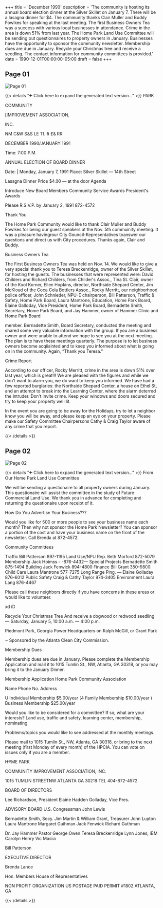 +++
title = 'December 1990'
description = 'The community is hosting its annual board election dinner at the Silver Skillet on January 7. There will be a lasagna dinner for $4. The community thanks Clair Muller and Buddy Fowlkes for speaking at the last meeting. The first Business Owners Tea was a success with various local businesses in attendance. Crime in the area is down 51% from last year. The Home Park Land Use Committee will be sending out questionnaires to property owners in January. Businesses have the opportunity to sponsor the community newsletter. Membership dues are due in January. Recycle your Christmas tree and receive a seedling. The contact information for community committees is provided.'
date = 1990-12-01T00:00:00-05:00
draft = false
+++



## Page 01

![Page 01](/hpcia-newsletter-archive/1990-12_01.jpg)

{{< details "➕ Click here to expand the generated text version..." >}}
PARK

COMMUNITY

[IMPROVEMENT ASSOCIATION,

INC.

NM C&W S&S LE Tf. ft £& RR

DECEMBER 1990/JANUARY 1991

Time: 7:00 P.M.

ANNUAL ELECTION OF BOARD DINNER

Date: | Monday, January 7, 1991
Place: Silver Skillet — 14th Street

Lasagna Dinner
Price $4.00 — at the door
Agenda

Introduce New Board Members
Community Service Awards
President's Awards

Please R.S.V.P. by January 2, 1991
872-4572

Thank You

The Home Park Community would like to thank Clair
Muller and Buddy Fowlkes for being our guest speakers
at the Nov. 5th commuinity meeting. It was a pleasure
havingrour City Gouncil-Kepresentatives toanswer our
questions and direct us with City procedures. Thanks
again, Clair and Buddy.

Business Owners Tea

The First Business Owners Tea was held on Nov. 14. We
would like to give a very special thank you to Teresa
Breckenridge, owner of the Silver Skillet, for hosting the
guests. The businesses that were represented were: David
Childers and Richard Childers, from Childer's Assoc.,
Tina St. Clair, owner of the Kool Korner, Ellen Hopkins,
director, Northside Shepard Center, Jim McKloud of the
Coca Cola Bottlers Assoc., Rocky Merritt, our
neighborhood police officer, John Schnieder, NPU-E
chairperson, Bill Patterson, Traffic & Safety, Home Park
Board, Laura Mantrone, Education, Home Park Board,
Elaine Galloday, Vice President, Home Park Board,
Bernadette Smith, Secretary, Home Park Board, and Jay
Hammer, owner of Hammer Clinic and Home Park Board

member. Bernadette Smith, Board Secretary, conducted
the meeting and shared some very valuable information
with the group. If you are a business owner and were
unable to attend we hope to see you at the next meeting.
The plan is to have these meetings quarterly. The purpose
is to let business owners become acqiiainted and to keep
you informed about what is going on in the community.
Again, “Thank you Teresa.”

Crime Report

According to our officer, Rocky Merritt, crime in the
area is down 51% over last year, which is great!!! We are
pleased with the figures and while we don't want to
alarm you, we do want to keep you informed. We have
had a few reported burglaries: the Northside Shepard
Center, a house on Ethel St, and an attempt to break into
the Learning Center, where the alarm deterred the
intruder. Don't invite crime. Keep your windows and
doors secured and try to keep your property well lit.

In the event you are going to be away for the Holidays,
try to let a neighbor know you will be away, and please
keep an eye on your property. Please make our Safety
Committee Chairpersons Cathy & Craig Taylor aware of
any crime that you report.


{{< /details >}}




## Page 02

![Page 02](/hpcia-newsletter-archive/1990-12_02.jpg)

{{< details "➕ Click here to expand the generated text version..." >}}
From Our Home Park Land Use Committee

We will be sending a questionaire to all property owners
during January. This questionaire will assist the committee
in the study of Future Commercial Land Use. We thank
you in advance for completing and returning the
questionaire upon receipt of it.

How Do You Advertise Your Business???

Would you like for 500 or more people to see your
business name each month? Then why not sponsor the
Home Park Newsletter? You can sponsor a portion of the
cost and have your business name on the front of the
newsletter. Call Brenda at 872-4572.

Community Committees

Traffic Bill Patterson 897-1195
Land Use/NPU Rep. Beth Morford 872-5079
Membership Jack Hoimss - -876-4432—
Special Projects Bernadette Smith 875-1494
Building Jack Fenwick 894-4800
Finance Bill Grant 350-9800
Child Care Laura Mantrone 577-7275
Long Range Ping. — Elaine Golladay 876-6012
Public Safety Craig & Cathy Taylor 874-3405
Environment Laura Lang 876-4467

Please call these neighbors directly if you have concerns in
these areas or would like to volunteer.

xd
iD

Recycle Your Christmas Tree
And receive a dogwood or redwood seedling —
Saturday, January 5, 10:00 a.m. — 4:00 p.m.

Piedmont Park, Georgia Power Headquarters on
Ralph McGill, or Grant Park

~ Sponsored by the Atlanta Clean City Commission.

Membership Dues

Membership dues are due in January. Please
complete the Membership Application and mail it to
1015 Tumlin St., NW, Atlanta, GA 30318, or you may
bring it to the January Dinner.

Membership Application
Home Park Community Association

Name Phone No.
Address

U Individual Membership $5.00/year
[4 Family Membership $10.00/year
) Business Membership $25.00/year

Would you like to be considered for a committee? If
so, what are your interests? Land use, traffic and
safety, learning center, membership, nominating

Problems/topics you would like to see addressed at
the monthly meetings.

Please mail to 1015 Tumlin St., NW, Atlanta, GA
30318, or bring to the next meeting (first Monday of
every month) of the HPCIA. You can vote on issues
only if you are a member.

H®ME PARK

COMMUNITY IMPROVEMENT ASSOCIATION, INC.

1015 TUMLIN STREETNW ATLANTA GA 30218 TEL 404-872-4572

BOARD OF DIRECTORS

Lee Richardson, President
Elaine Hadden Golladay, Vice Pres.

ADVISORY BOARD
U.S. Congressman John Lewis

Bernadette Smith, Secy. Jim Martin &
William Grant, Treasurer John Lupton
Laura Mantrone Margaret Guihman
Jack Fenwick Richard Guthman

Dr. Jay Hammer Pastor George Owen
Teresa Breckenridge Lynn Jones, IBM
Carolyn Henry Vic Masiia

Bill Patterson

EXECUTIVE DIRECTOR

Brenda Lance

Hon. Members House of Representatives

NON PROFIT
ORGANIZATION
US POSTAGE
PAID
PERMIT #1802
ATLANTA, GA


{{< /details >}}


